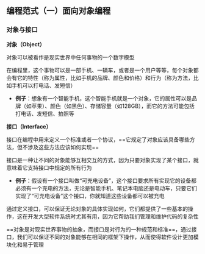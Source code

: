 ## 编程范式（一）面向对象编程

### 对象与接口

**对象（Object）**

对象可以被看作是现实世界中任何事物的一个数字模型

在编程里，这个事物可以是一部手机、一辆车，或者是一个用户等等，每个对象都会有它的特性（称为属性，比如手机的品牌、颜色和价格）和行为（称为方法，比如手机可以打电话、发短信）

- **例子**：想象有一个智能手机，这个智能手机就是一个对象，它的属性可以是品牌（如苹果）、颜色（如黑色）、存储容量（如128GB），而它的方法可能包括打电话、发短信、拍照等

**接口（Interface）**

接口在编程中用来定义一个标准或者一个协议，==它规定了对象应该具备哪些方法，但不涉及这些方法应该如何实现==

接口是一种让不同的对象能够互相交互的方式，因为只要对象实现了某个接口，就意味着它支持接口中规定的所有行为

- **例子**：假设有一个接口叫做“可充电设备”，这个接口要求所有实现它的设备都必须有一个充电的方法，无论是智能手机、笔记本电脑还是电动车，只要它们实现了“可充电设备”这个接口，你就知道这些设备都可以被充电

通过定义接口，可以保证无论对象的具体实现如何，它们都提供了一些基本的操作，这在开发大型软件系统时尤其有用，因为它帮助我们管理和维护代码的复杂性

==对象是对现实世界事物的抽象，而接口是对行为的一种规范和标准==，通过接口，我们可以保证不同的对象能够在相同的框架下操作，从而使得软件设计更加模块化和易于管理
